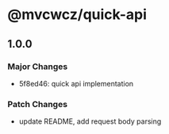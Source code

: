 # @mvcwcz/quick-api

## 1.0.0

### Major Changes

- 5f8ed46: quick api implementation

### Patch Changes

- update README, add request body parsing

